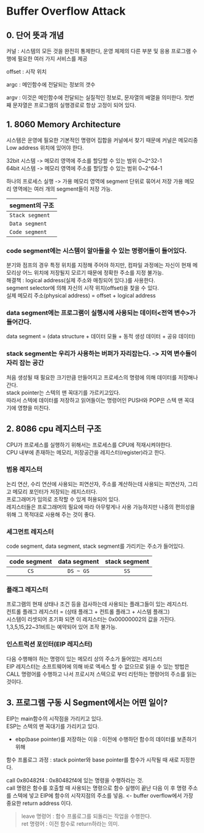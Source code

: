 # Buffer Overflow Attack

## 0. 단어 뜻과 개념


커널 : 시스템의 모든 것을 완전히 통제한다, 
운영 체제의 다른 부분 및 응용 프로그램 수행에 필요한 여러 가지 서비스를 제공

offset : 시작 위치

argc : 메인함수에 전달되는 정보의 갯수

argv : 이것은 메인함수에 전달되는 실질적인 정보로, 문자열의 배열을 의미한다. 
첫번째 문자열은 프로그램의 실행경로로 항상 고정이 되어 있다.


## 1. 8060 Memory Architecture


시스템은 운영에 필요한 기본적인 명령어 집합을 커널에서 찾기 때문에 커널은 메모리중
Low address 위치에 있어야 한다.

32bit 시스템 -> 메모리 영역에 주소를 할당할 수 있는 범위 0\~2^32-1  
64bit 시스템 -> 메모리 영역에 주소를 할당할 수 있는 범위 0\~2^64-1

하나의 프로세스 실행 -> 가용 메모리 영역에 segment 단위로 묶어서 저장
가용 메모리 영역에는 여러 개의 segment들이 저장 가능.

|**segment의 구조**|
|---|
|`Stack segment`|
|`Data segment`|
|`Code segment`|

###  code segment에는 시스템이 알아들을 수 있는 명령어들이 들어있다.
분기와 점프의 경우 특정 위치를 지정해 주어야 하지만, 컴파일 과정에는 자신이 현재 메모리상
어느 위치에 저장될지 모르기 때문에 정확한 주소를 지정 불가능.  
해결책 : logical address(실제 주소와 매칭되어 있다.)를 사용한다.  
segment selector에 의해 자신의 시작 위치(offset)을 찾을 수 있다.  
실제 메모리 주소(physical address) = offset + logical address

###  data segment에는 프로그램이 실행시에 사용되는 데이터<전역 변수>가 들어간다.
data segment = (data structure + 데이터 모듈 + 동적 생성 데이터 + 공유 데이터)

### stack segment는 우리가 사용하는 버퍼가 자리잡는다. -> 지역 변수들이 자리 잡는 공간
처음 생성될 때 필요한 크기만큼 만들어지고 프로세스의 명령에 의해 데이터를 저장해나간다.  
stack pointer는 스텍의 맨 꼭대기를 가르키고있다.  
따라서 스텍에 데이터를 저장하고 읽어들이는 명령어인
PUSH와 POP은 스텍 맨 꼭대기에 영향을 미친다.

## 2. 8086 cpu 레지스터 구조


CPU가 프로세스를 실행하기 위해서는 프로세스를 CPU에 적재시켜야한다.  
CPU 내부에 존재하는 메모리, 저장공간을 레지스터(register)라고 한다.

### 범용 레지스터
논리 연산, 수리 연산에 사용되는 피연산자, 주소를 계산하는데 사용되는 피연산자, 그리고 메모리 포인터가 저장되는 레지스터다.  
프로그래머가 임의로 조작할 수 있게 허용되어 있다.  
레지스터들은 프로그래머의 필요에 따라 아무렇게나 사용 가능하지만 나중의 편의성을 위해
그 목적대로 사용해 주는 것이 좋다.


### 세그먼트 레지스터
code segment, data segment, stack segment를 가리키는 주소가 들어있다.

| code segment | data segment | stack segment |
|:---:|:---:|:---:|
 `CS` | `DS ~ GS` | `SS`

### 플래그 레지스터
프로그램의 현재 상태나 조건 등을 검사하는데 사용되는 플래그들이 있는 레지스터.  
컨트롤 플래그 레지스터 = (상태 플래그 + 컨트롤 플래그 + 시스템 플래그)  
시스템이 리셋되어 초기화 되면 이 레지스터는 0x00000002의 값을 가진다.  
1,3,5,15,22~31비트는 예약되어 있어 조작 불가능.

### 인스트럭션 포인터(EIP 레지스터)
다음 수행해야 하는 명령이 있는 메모리 상의 주소가 들어있는 레지스터  
EIP 레지스터는 소프트웨어에 의해 바로 엑세스 할 수 없으므로 읽을 수 있는 방법은
CALL  명령어를 수행하고 나서 프로시저 스텍으로 부터 리턴하는 명령어의 주소를 읽는 것이다.

## 3. 프로그램 구동 시 Segment에서는 어떤 일이?

EIP는 main함수의 시작점을 가리키고 있다.  
ESP는 스텍의 맨 꼭대기를 가리키고 있다.

* ebp(base pointer)를 저장하는 이유 : 이전에 수행하던 함수의 데이터를 보존하기 위해

함수 프롤로그 과정 : stack pointer와 base pointer를 함수가 시작될 때 새로 지정한다.

call 0x80482f4 : 0x80482f4에 있는 명령을 수행하라는 것.  
call 명령은 함수를 호출할 때 사용되는 명령으로 함수 실행이 끝난 다음 이 후 명령 주소를 스텍에 넣고
EIP에 함수의 시작지점의 주소를 넣음. <- buffer overflow에서 가장 중요한 return address 이다.

>leave 명령어 : 함수 프롤로그를 되돌리는 작업을 수행한다.  
ret 명령어 : 이전 함수로  return하라는 의미.
